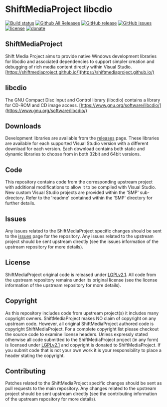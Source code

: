 ShiftMediaProject libcdio
=============
[![Build status](https://ci.appveyor.com/api/projects/status/jo03jgheennbvdga?svg=true)](https://ci.appveyor.com/project/Sibras/libcdio)
[![Github All Releases](https://img.shields.io/github/downloads/ShiftMediaProject/libcdio/total.svg)](https://github.com/ShiftMediaProject/libcdio/releases)
[![GitHub release](https://img.shields.io/github/release/ShiftMediaProject/libcdio.svg)](https://github.com/ShiftMediaProject/libcdio/releases/latest)
[![GitHub issues](https://img.shields.io/github/issues/ShiftMediaProject/libcdio.svg)](https://github.com/ShiftMediaProject/libcdio/issues)
[![license](https://img.shields.io/github/license/ShiftMediaProject/libcdio.svg)](https://github.com/ShiftMediaProject/libcdio)
[![donate](https://img.shields.io/badge/donate-link-brightgreen.svg)](https://shiftmediaproject.github.io/8-donate/)
## ShiftMediaProject

Shift Media Project aims to provide native Windows development libraries for libcdio and associated dependencies to support simpler creation and debugging of rich media content directly within Visual Studio. [https://shiftmediaproject.github.io/](https://shiftmediaproject.github.io/)

## libcdio

The GNU Compact Disc Input and Control library (libcdio) contains a library for CD-ROM and CD image access. [https://www.gnu.org/software/libcdio/](https://www.gnu.org/software/libcdio/)

## Downloads

Development libraries are available from the [releases](https://github.com/ShiftMediaProject/libcdio/releases) page. These libraries are available for each supported Visual Studio version with a different download for each version. Each download contains both static and dynamic libraries to choose from in both 32bit and 64bit versions.

## Code

This repository contains code from the corresponding upstream project with additional modifications to allow it to be compiled with Visual Studio. New custom Visual Studio projects are provided within the 'SMP' sub-directory. Refer to the 'readme' contained within the 'SMP' directory for further details.

## Issues

Any issues related to the ShiftMediaProject specific changes should be sent to the [issues](https://github.com/ShiftMediaProject/libcdio/issues) page for the repository. Any issues related to the upstream project should be sent upstream directly (see the issues information of the upstream repository for more details).

## License

ShiftMediaProject original code is released under [LGPLv2.1](https://www.gnu.org/licenses/lgpl-2.1.html). All code from the upstream repository remains under its original license (see the license information of the upstream repository for more details).

## Copyright

As this repository includes code from upstream project(s) it includes many copyright owners. ShiftMediaProject makes NO claim of copyright on any upstream code. However, all original ShiftMediaProject authored code is copyright ShiftMediaProject. For a complete copyright list please checkout the source code to examine license headers. Unless expressly stated otherwise all code submitted to the ShiftMediaProject project (in any form) is licensed under [LGPLv2.1](https://www.gnu.org/licenses/lgpl-2.1.html) and copyright is donated to ShiftMediaProject. If you submit code that is not your own work it is your responsibility to place a header stating the copyright.

## Contributing

Patches related to the ShiftMediaProject specific changes should be sent as pull requests to the main repository. Any changes related to the upstream project should be sent upstream directly (see the contributing information of the upstream repository for more details).